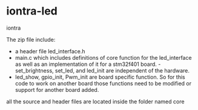 # iontra-led
iontra

The zip file include:
- a header file led_interface.h
- main.c which includes definitions of core function for the led_interface as well as an implementation of it for a stm32f401 board.
-set_brightness, set_led, and led_init are independent of the hardware.
- led_show, gpio_init, Pwm_init are board specific function. So for this code to work on another board those functions need to be modified or support for another board added.

all the source and header files are located inside the folder named core
